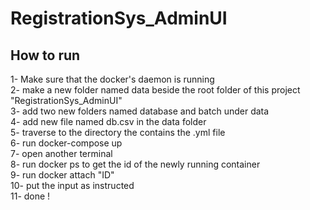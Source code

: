 # RegistrationSys_AdminUI

## How to run
1- Make sure that the docker's daemon is running </br>
2- make a new folder named data beside the root folder of this project "RegistrationSys_AdminUI" </br>
3- add two new folders named database and batch under data </br>
4- add new file named db.csv in the data folder </br>
5- traverse to the directory the contains the .yml file </br>
6- run docker-compose up </br>
7- open another terminal </br>
8- run docker ps to get the id of the newly running container </br>
9- run docker attach "ID" </br>
10- put the input as instructed </br>
11- done ! </br>

